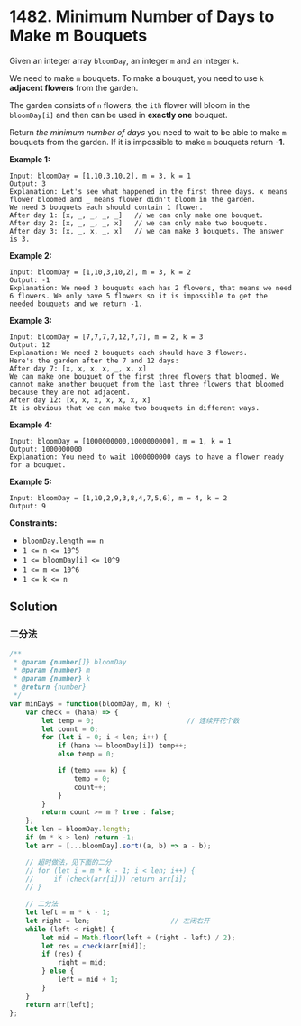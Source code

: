 # 1482. Minimum Number of Days to Make m Bouquets

Given an integer array `bloomDay`, an integer `m` and an integer `k`.

We need to make `m` bouquets. To make a bouquet, you need to use `k` **adjacent flowers** from the garden.

The garden consists of `n` flowers, the `ith` flower will bloom in the `bloomDay[i]` and then can be used in **exactly one** bouquet.

Return *the minimum number of days* you need to wait to be able to make `m` bouquets from the garden. If it is impossible to make `m` bouquets return **-1**.

 

**Example 1:**

```
Input: bloomDay = [1,10,3,10,2], m = 3, k = 1
Output: 3
Explanation: Let's see what happened in the first three days. x means flower bloomed and _ means flower didn't bloom in the garden.
We need 3 bouquets each should contain 1 flower.
After day 1: [x, _, _, _, _]   // we can only make one bouquet.
After day 2: [x, _, _, _, x]   // we can only make two bouquets.
After day 3: [x, _, x, _, x]   // we can make 3 bouquets. The answer is 3.
```

**Example 2:**

```
Input: bloomDay = [1,10,3,10,2], m = 3, k = 2
Output: -1
Explanation: We need 3 bouquets each has 2 flowers, that means we need 6 flowers. We only have 5 flowers so it is impossible to get the needed bouquets and we return -1.
```

**Example 3:**

```
Input: bloomDay = [7,7,7,7,12,7,7], m = 2, k = 3
Output: 12
Explanation: We need 2 bouquets each should have 3 flowers.
Here's the garden after the 7 and 12 days:
After day 7: [x, x, x, x, _, x, x]
We can make one bouquet of the first three flowers that bloomed. We cannot make another bouquet from the last three flowers that bloomed because they are not adjacent.
After day 12: [x, x, x, x, x, x, x]
It is obvious that we can make two bouquets in different ways.
```

**Example 4:**

```
Input: bloomDay = [1000000000,1000000000], m = 1, k = 1
Output: 1000000000
Explanation: You need to wait 1000000000 days to have a flower ready for a bouquet.
```

**Example 5:**

```
Input: bloomDay = [1,10,2,9,3,8,4,7,5,6], m = 4, k = 2
Output: 9
```

 

**Constraints:**

- `bloomDay.length == n`
- `1 <= n <= 10^5`
- `1 <= bloomDay[i] <= 10^9`
- `1 <= m <= 10^6`
- `1 <= k <= n`

## Solution

### 二分法

```js
/**
 * @param {number[]} bloomDay
 * @param {number} m
 * @param {number} k
 * @return {number}
 */
var minDays = function(bloomDay, m, k) {
    var check = (hana) => {
        let temp = 0;                       // 连续开花个数
        let count = 0;
        for (let i = 0; i < len; i++) {
            if (hana >= bloomDay[i]) temp++;
            else temp = 0;

            if (temp === k) {
                temp = 0;
                count++;
            }
        }
        return count >= m ? true : false;
    };
    let len = bloomDay.length;
    if (m * k > len) return -1;
    let arr = [...bloomDay].sort((a, b) => a - b);

    // 超时做法，见下面的二分
    // for (let i = m * k - 1; i < len; i++) {		
    //     if (check(arr[i])) return arr[i];
    // }
    
    // 二分法
    let left = m * k - 1;
    let right = len;                    // 左闭右开
    while (left < right) {
        let mid = Math.floor(left + (right - left) / 2);
        let res = check(arr[mid]);
        if (res) {
            right = mid;
        } else {
            left = mid + 1;
        }
    }
    return arr[left];
};
```


